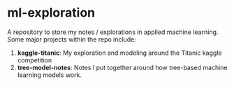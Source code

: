 # ml-exploration
A repository to store my notes / explorations in applied machine learning. Some major projects within the repo include:
1. **kaggle-titanic**: My exploration and modeling around the Titanic kaggle competition
2. **tree-model-notes**: Notes I put together around how tree-based machine learning models work.
